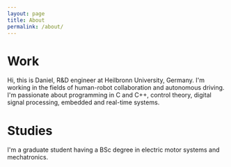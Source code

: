 ```yaml
---
layout: page
title: About
permalink: /about/
---
```


# Work

Hi, this is Daniel, R&D engineer at Heilbronn University, Germany. I'm working in the fields of human-robot collaboration and autonomous driving. I'm passionate about programming in C and C++, control theory, digital signal processing, embedded and real-time systems.

# Studies

I'm a graduate student having a BSc degree in electric motor systems and mechatronics.
